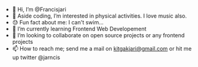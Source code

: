 - 👋 Hi, I’m @Francisjari
- 👀 Aside coding, I’m interested in physical activities. I love music also.
- 😓 Fun fact about me: I can't swim...
- 🌱 I’m currently learning Frontend Web Developement
- 💞️ I’m looking to collaborate on open source projects or any frontend projects
- 📫 How to reach me; send me a mail on kitgakjari@gmail.com or hit me up twitter @jarncis

<!---
Francisjari/Francisjari is a ✨ special ✨ repository because its `README.md` (this file) appears on your GitHub profile.
You can click the Preview link to take a look at your changes.
--->
